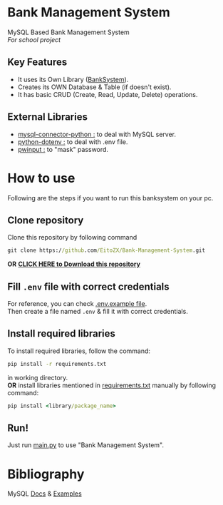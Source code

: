 # Bank Management System
MySQL Based Bank Management System \
*For school project*

## Key Features
- It uses its Own Library ([BankSystem](/BankSystem)).
- Creates its OWN Database & Table (if doesn't exist).
- It has basic CRUD (Create, Read, Update, Delete) operations.

## External Libraries
- [mysql-connector-python :](https://pypi.org/project/mysql-connector-python/) to deal with MySQL server.
- [python-dotenv :](https://pypi.org/project/python-dotenv/) to deal with .env file.
- [pwinput :](https://pypi.org/project/pwinput/) to "mask" password.


# How to use
Following are the steps if you want to run this banksystem on your pc.

## Clone repository
Clone this repository by following command
```cmd
git clone https://github.com/EitoZX/Bank-Management-System.git
```
**OR** **[CLICK HERE to Download this repository](https://github.com/EitoZX/Bank-Management-System/archive/refs/heads/master.zip)**

## Fill `.env` file with correct credentials
For reference, you can check [.env.example file](/.env.example). \
Then create a file named `.env` & fill it with correct credentials.

## Install required libraries
To install required libraries, follow the command:
```cmd
pip install -r requirements.txt
```
in working directory. \
**OR** install libraries mentioned in [requirements.txt](requirements.txt) manually by following command:
```cmd
pip install <library/package_name>
```

## Run!
Just run [main.py](main.py) to use "Bank Management System".


# Bibliography
MySQL [Docs](https://dev.mysql.com/doc/connector-python/en/) & [Examples](https://dev.mysql.com/doc/connector-python/en/connector-python-examples.html)